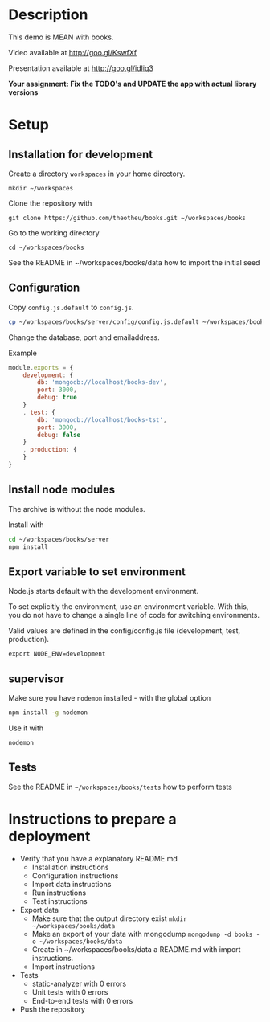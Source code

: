 Description
===========
This demo is MEAN with books.

Video available at http://goo.gl/KswfXf

Presentation available at http://goo.gl/idIiq3

**Your assignment: Fix the TODO's and UPDATE the app with actual library versions**


Setup
=====
Installation for development
----------------------------

Create a directory `workspaces` in your home directory.
```
mkdir ~/workspaces
```

Clone the repository with
```
git clone https://github.com/theotheu/books.git ~/workspaces/books
```

Go to the working directory
```
cd ~/workspaces/books
```

See the README in ~/workspaces/books/data how to import the initial seed


Configuration
----------
Copy ```config.js.default``` to ```config.js```.
```sh
cp ~/workspaces/books/server/config/config.js.default ~/workspaces/books/server/config/config.js
```

Change the database, port and emailaddress.

Example
```javascript
module.exports = {
    development: {
        db: 'mongodb://localhost/books-dev',
        port: 3000,
        debug: true
    }
    , test: {
        db: 'mongodb://localhost/books-tst',
        port: 3000,
        debug: false
    }
    , production: {
    }
}
```

Install node modules
----------
The archive is without the node modules.

Install with
```sh
cd ~/workspaces/books/server
npm install
```

Export variable to set environment
----------------------------------
Node.js starts default with the development environment.

To set explicitly the environment, use an environment variable. With this, you do not have to change a single line of code for switching environments.

Valid values are defined in the config/config.js file (development, test, production).

```export NODE_ENV=development```


supervisor
----------
Make sure you have `nodemon` installed - with the global option

```sh
npm install -g nodemon
```

Use it with
```
nodemon
```

Tests
----------
See the README in `~/workspaces/books/tests` how to perform tests


Instructions to prepare a deployment
===================================

- Verify that you have a explanatory README.md
  - Installation instructions
  - Configuration instructions
  - Import data instructions
  - Run instructions
  - Test instructions
- Export data
  - Make sure that the output directory exist ```mkdir ~/workspaces/books/data```
  - Make an export of your data with mongodump ```mongodump -d books -o ~/workspaces/books/data```
  - Create in ~/workspaces/books/data a README.md with import instructions.
  - Import instructions
- Tests
  - static-analyzer with 0 errors
  - Unit tests with 0 errors
  - End-to-end tests with 0 errors
- Push the repository



